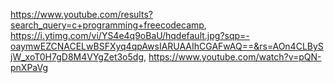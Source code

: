 https://www.youtube.com/results?search_query=c+programming+freecodecamp,
https://i.ytimg.com/vi/YS4e4q9oBaU/hqdefault.jpg?sqp=-oaymwEZCNACELwBSFXyq4qpAwsIARUAAIhCGAFwAQ==&rs=AOn4CLBySjW_xoT0H7gD8M4VYgZet3o5dg,
https://www.youtube.com/watch?v=pQN-pnXPaVg
